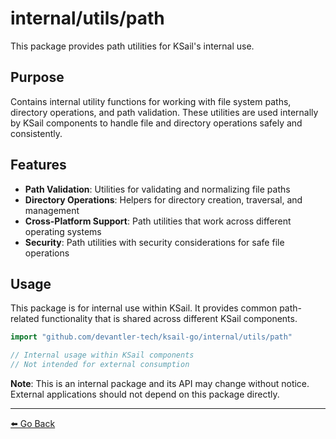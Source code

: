 # internal/utils/path

This package provides path utilities for KSail's internal use.

## Purpose

Contains internal utility functions for working with file system paths, directory operations, and path validation. These utilities are used internally by KSail components to handle file and directory operations safely and consistently.

## Features

- **Path Validation**: Utilities for validating and normalizing file paths
- **Directory Operations**: Helpers for directory creation, traversal, and management
- **Cross-Platform Support**: Path utilities that work across different operating systems
- **Security**: Path utilities with security considerations for safe file operations

## Usage

This package is for internal use within KSail. It provides common path-related functionality that is shared across different KSail components.

```go
import "github.com/devantler-tech/ksail-go/internal/utils/path"

// Internal usage within KSail components
// Not intended for external consumption
```

**Note**: This is an internal package and its API may change without notice. External applications should not depend on this package directly.

---

[⬅️ Go Back](../README.md)
